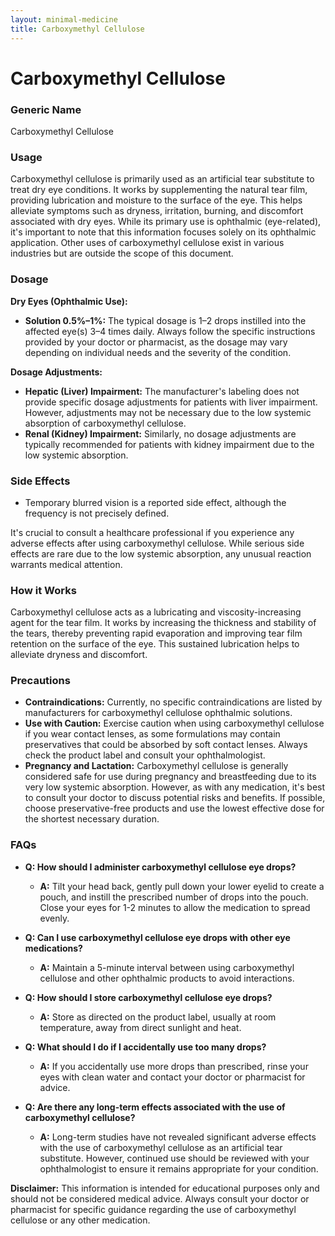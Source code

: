 ```yaml
---
layout: minimal-medicine
title: Carboxymethyl Cellulose
---
```


# Carboxymethyl Cellulose
### Generic Name
Carboxymethyl Cellulose

### Usage
Carboxymethyl cellulose is primarily used as an artificial tear substitute to treat dry eye conditions.  It works by supplementing the natural tear film, providing lubrication and moisture to the surface of the eye. This helps alleviate symptoms such as dryness, irritation, burning, and discomfort associated with dry eyes.  While its primary use is ophthalmic (eye-related), it's important to note that this information focuses solely on its ophthalmic application.  Other uses of carboxymethyl cellulose exist in various industries but are outside the scope of this document.

### Dosage
**Dry Eyes (Ophthalmic Use):**

* **Solution 0.5%–1%:** The typical dosage is 1–2 drops instilled into the affected eye(s) 3–4 times daily.  Always follow the specific instructions provided by your doctor or pharmacist, as the dosage may vary depending on individual needs and the severity of the condition.

**Dosage Adjustments:**

* **Hepatic (Liver) Impairment:**  The manufacturer's labeling does not provide specific dosage adjustments for patients with liver impairment. However, adjustments may not be necessary due to the low systemic absorption of carboxymethyl cellulose.
* **Renal (Kidney) Impairment:**  Similarly, no dosage adjustments are typically recommended for patients with kidney impairment due to the low systemic absorption.

### Side Effects
* Temporary blurred vision is a reported side effect, although the frequency is not precisely defined.

It's crucial to consult a healthcare professional if you experience any adverse effects after using carboxymethyl cellulose.  While serious side effects are rare due to the low systemic absorption, any unusual reaction warrants medical attention.


### How it Works
Carboxymethyl cellulose acts as a lubricating and viscosity-increasing agent for the tear film.  It works by increasing the thickness and stability of the tears, thereby preventing rapid evaporation and improving tear film retention on the surface of the eye.  This sustained lubrication helps to alleviate dryness and discomfort.

### Precautions
* **Contraindications:**  Currently, no specific contraindications are listed by manufacturers for carboxymethyl cellulose ophthalmic solutions.
* **Use with Caution:**  Exercise caution when using carboxymethyl cellulose if you wear contact lenses, as some formulations may contain preservatives that could be absorbed by soft contact lenses.  Always check the product label and consult your ophthalmologist.
* **Pregnancy and Lactation:**  Carboxymethyl cellulose is generally considered safe for use during pregnancy and breastfeeding due to its very low systemic absorption.  However, as with any medication, it's best to consult your doctor to discuss potential risks and benefits.  If possible, choose preservative-free products and use the lowest effective dose for the shortest necessary duration.

### FAQs

* **Q: How should I administer carboxymethyl cellulose eye drops?**
    * **A:** Tilt your head back, gently pull down your lower eyelid to create a pouch, and instill the prescribed number of drops into the pouch. Close your eyes for 1-2 minutes to allow the medication to spread evenly.

* **Q: Can I use carboxymethyl cellulose eye drops with other eye medications?**
    * **A:**  Maintain a 5-minute interval between using carboxymethyl cellulose and other ophthalmic products to avoid interactions.

* **Q: How should I store carboxymethyl cellulose eye drops?**
    * **A:** Store as directed on the product label, usually at room temperature, away from direct sunlight and heat.

* **Q: What should I do if I accidentally use too many drops?**
    * **A:** If you accidentally use more drops than prescribed, rinse your eyes with clean water and contact your doctor or pharmacist for advice.

* **Q:  Are there any long-term effects associated with the use of carboxymethyl cellulose?**
    * **A:**  Long-term studies have not revealed significant adverse effects with the use of carboxymethyl cellulose as an artificial tear substitute. However, continued use should be reviewed with your ophthalmologist to ensure it remains appropriate for your condition.


**Disclaimer:** This information is intended for educational purposes only and should not be considered medical advice. Always consult your doctor or pharmacist for specific guidance regarding the use of carboxymethyl cellulose or any other medication.
